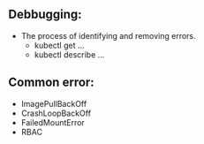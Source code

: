 ## Debbugging:
- The process of identifying and removing errors.
  - kubectl get ...
  - kubectl describe ...
## Common error:
  - ImagePullBackOff
  - CrashLoopBackOff
  - FailedMountError
  - RBAC